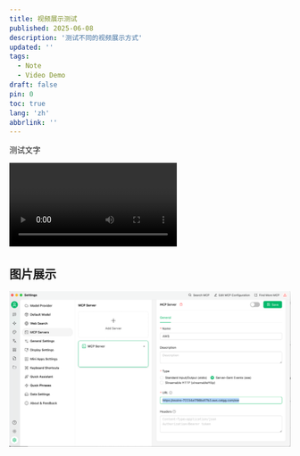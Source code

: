 ```yaml
---
title: 视频展示测试
published: 2025-06-08
description: '测试不同的视频展示方式'
updated: ''
tags:
  - Note
  - Video Demo
draft: false
pin: 0
toc: true
lang: 'zh'
abbrlink: ''
---
```



测试文字

<video src="/videos/AWS_MCP.mp4" controls></video>


## 图片展示

![测试图片](../_assets/Pasted%20image%2020250508231814.png)